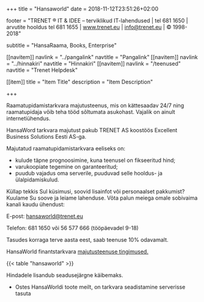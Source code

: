 ﻿+++
title = "Hansaworld"
date = 2018-11-12T23:51:26+02:00

footer = "TRENET ® IT & IDEE – terviklikud IT-lahendused | tel 681 1650 | arvutite hooldus tel 681 1655 | www.trenet.eu | info@trenet.eu | © 1998-2018"

subtitle = "HansaRaama, Books, Enterprise"

[[navitem]]
	navlink = "../pangalink"
	navtitle = "Pangalink"
[[navitem]]
	navlink = "../hinnakiri"
	navtitle = "Hinnakiri"
[[navitem]]
	navlink = "/teenused"
	navtitle = "Trenet Helpdesk"

[[item]]
  title = "Item Title"
  description = "Item Description"

+++

Raamatupidamistarkvara majutusteenus, mis on kättesaadav 24/7 ning raamatupidaja võib teha tööd sõltumata asukohast. Vajalik on ainult internetiühendus.

HansaWord tarkvara majutust pakub TRENET AS koostöös Excellent Business Solutions Eesti AS-ga.

Majutatud raamatupidamistarkvara eeliseks on:

* kulude täpne prognoosimine, kuna teenusel on fikseeritud hind;
* varukoopiate tegemine on garanteeritud;
* puudub vajadus oma serverile, puuduvad selle hooldus- ja ülalpidamiskulud.

Küllap tekkis Sul küsimusi, soovid lisainfot või personaalset pakkumist? Kuulame Su soove ja leiame lahenduse. Võta palun meiega omale sobivaima kanali kaudu ühendust:

E-post: hansaworld@trenet.eu

Telefon: 681 1650 või 56 577 666 (tööpäevadel 9-18)

Tasudes korraga terve aasta eest, saab teenuse 10% odavamalt.

HansaWorld finantstarkvara [majutusteenuse tingimused.](/hansaworld-finantstarkvara-majutusteenus)

{{< table "hansaworld" >}}

Hindadele lisandub seadusejärgne käibemaks.

* Ostes HansaWorldi toote meilt, on tarkvara seadistamine serverisse tasuta